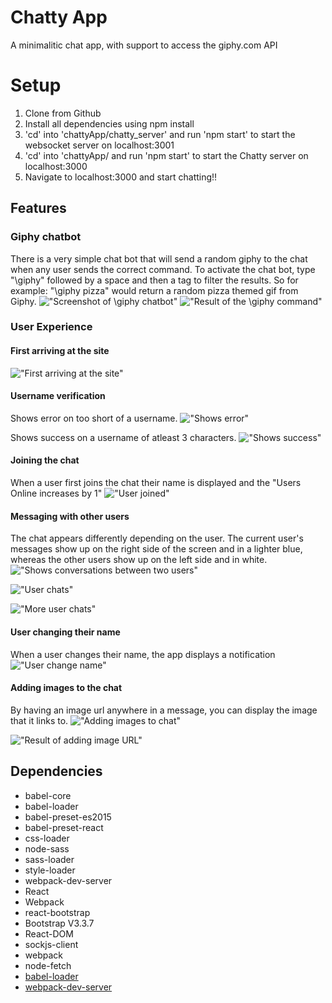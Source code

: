 Chatty App
=====================

A minimalitic chat app, with support to access the giphy.com API

# Setup
1. Clone from Github
2. Install all dependencies using npm install
3. 'cd' into 'chattyApp/chatty_server' and run 'npm start' to start the websocket server on localhost:3001
4. 'cd' into 'chattyApp/ and run 'npm start' to start the Chatty server on localhost:3000
5. Navigate to localhost:3000 and start chatting!!

## Features
### Giphy chatbot
There is a very simple chat bot that will send a random giphy to the chat when any user sends the correct command. To activate the chat bot, type "\giphy" followed by a space and then a tag to filter the results. So for example: "\giphy pizza" would return a random pizza themed gif from Giphy.
!["Screenshot of \giphy chatbot"](https://github.com/imack5/chattyApp/blob/master/docs/Screen%20Shot%202018-05-18%20at%207.16.10%20PM.png?raw=true)
!["Result of the \giphy command"](https://github.com/imack5/chattyApp/blob/master/docs/Screen%20Shot%202018-05-18%20at%207.16.58%20PM.png?raw=true)

### User Experience
#### First arriving at the site
!["First arriving at the site"](https://github.com/imack5/chattyApp/blob/master/docs/Screen%20Shot%202018-05-18%20at%206.42.04%20PM.png?raw=true)

#### Username verification
Shows error on too short of a username.
!["Shows error"](https://github.com/imack5/chattyApp/blob/master/docs/Screen%20Shot%202018-05-18%20at%206.42.28%20PM.png?raw=true)

Shows success on a username of atleast 3 characters.
!["Shows success"](https://github.com/imack5/chattyApp/blob/master/docs/Screen%20Shot%202018-05-18%20at%206.42.21%20PM.png?raw=true)

#### Joining the chat
When a user first joins the chat their name is displayed and the "Users Online increases by 1"
!["User joined"](https://github.com/imack5/chattyApp/blob/master/docs/Screen%20Shot%202018-05-18%20at%206.42.43%20PM.png)

#### Messaging with other users
The chat appears differently depending on the user. The current user's messages show up on the right side of the screen and in a lighter blue, whereas the other users show up on the left side and in white.
!["Shows conversations between two users"](https://github.com/imack5/chattyApp/blob/master/docs/Screen%20Shot%202018-05-18%20at%207.11.43%20PM.png?raw=true)

!["User chats"](https://github.com/imack5/chattyApp/blob/master/docs/Screen%20Shot%202018-05-18%20at%207.14.32%20PM.png?raw=true)

!["More user chats"](https://github.com/imack5/chattyApp/blob/master/docs/Screen%20Shot%202018-05-18%20at%207.14.17%20PM.png?raw=true)

#### User changing their name
When a user changes their name, the app displays a notification
!["User change name"](https://github.com/imack5/chattyApp/blob/master/docs/Screen%20Shot%202018-05-18%20at%207.15.20%20PM.png?raw=true)

#### Adding images to the chat
By having an image url anywhere in a message, you can display the image that it links to.
!["Adding images to chat"](https://github.com/imack5/chattyApp/blob/master/docs/Screen%20Shot%202018-05-18%20at%207.17.46%20PM.png?raw=true)

!["Result of adding image URL"](https://github.com/imack5/chattyApp/blob/master/docs/Screen%20Shot%202018-05-18%20at%207.18.00%20PM.png?raw=true)






## Dependencies
* babel-core
* babel-loader
* babel-preset-es2015
* babel-preset-react
* css-loader
* node-sass
* sass-loader
* style-loader
* webpack-dev-server
* React
* Webpack
* react-bootstrap
* Bootstrap V3.3.7
* React-DOM
* sockjs-client
* webpack
* node-fetch
* [babel-loader](https://github.com/babel/babel-loader)
* [webpack-dev-server](https://github.com/webpack/webpack-dev-server)
